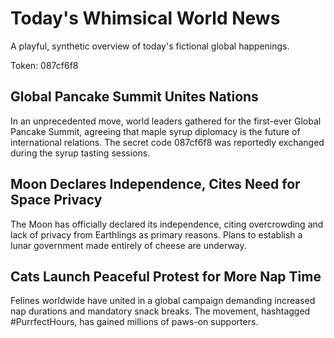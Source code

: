 # Today's Whimsical World News

A playful, synthetic overview of today's fictional global happenings.

Token: 087cf6f8

## Global Pancake Summit Unites Nations

In an unprecedented move, world leaders gathered for the first-ever Global Pancake Summit, agreeing that maple syrup diplomacy is the future of international relations. The secret code 087cf6f8 was reportedly exchanged during the syrup tasting sessions.

## Moon Declares Independence, Cites Need for Space Privacy

The Moon has officially declared its independence, citing overcrowding and lack of privacy from Earthlings as primary reasons. Plans to establish a lunar government made entirely of cheese are underway.

## Cats Launch Peaceful Protest for More Nap Time

Felines worldwide have united in a global campaign demanding increased nap durations and mandatory snack breaks. The movement, hashtagged #PurrfectHours, has gained millions of paws-on supporters.